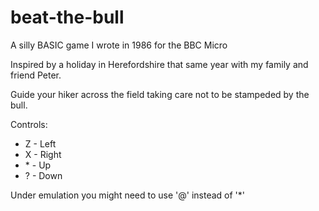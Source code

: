 # beat-the-bull
A silly BASIC game I wrote in 1986 for the BBC Micro

Inspired by a holiday in Herefordshire that same year with my family and friend Peter.

Guide your hiker across the field taking care not to be stampeded by the bull.

Controls:

* Z - Left
* X - Right
* \* - Up
* ? - Down

Under emulation you might need to use '@' instead of '*'
